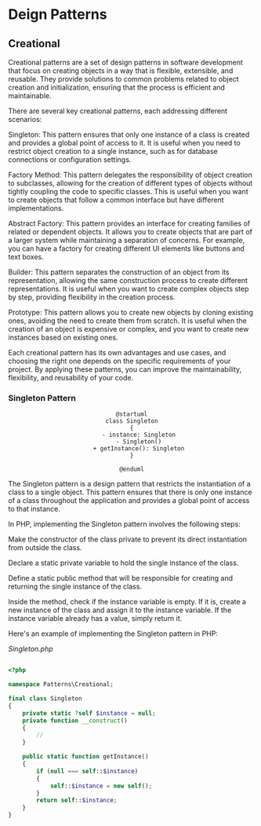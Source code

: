 # Deign Patterns

## Creational

Creational patterns are a set of design patterns in software development that focus on creating objects in a way that is flexible, extensible, and reusable. They provide solutions to common problems related to object creation and initialization, ensuring that the process is efficient and maintainable.

There are several key creational patterns, each addressing different scenarios:

Singleton: This pattern ensures that only one instance of a class is created and provides a global point of access to it. It is useful when you need to restrict object creation to a single instance, such as for database connections or configuration settings.

Factory Method: This pattern delegates the responsibility of object creation to subclasses, allowing for the creation of different types of objects without tightly coupling the code to specific classes. This is useful when you want to create objects that follow a common interface but have different implementations.

Abstract Factory: This pattern provides an interface for creating families of related or dependent objects. It allows you to create objects that are part of a larger system while maintaining a separation of concerns. For example, you can have a factory for creating different UI elements like buttons and text boxes.

Builder: This pattern separates the construction of an object from its representation, allowing the same construction process to create different representations. It is useful when you want to create complex objects step by step, providing flexibility in the creation process.

Prototype: This pattern allows you to create new objects by cloning existing ones, avoiding the need to create them from scratch. It is useful when the creation of an object is expensive or complex, and you want to create new instances based on existing ones.

Each creational pattern has its own advantages and use cases, and choosing the right one depends on the specific requirements of your project. By applying these patterns, you can improve the maintainability, flexibility, and reusability of your code.

### Singleton Pattern

<center>

```plantuml
@startuml
class Singleton
{
    - instance: Singleton
    - Singleton()
    + getInstance(): Singleton
}

@enduml
```

</center>

The Singleton pattern is a design pattern that restricts the instantiation of a class to a single object. This pattern ensures that there is only one instance of a class throughout the application and provides a global point of access to that instance.

In PHP, implementing the Singleton pattern involves the following steps:

Make the constructor of the class private to prevent its direct instantiation from outside the class.

Declare a static private variable to hold the single instance of the class.

Define a static public method that will be responsible for creating and returning the single instance of the class.

Inside the method, check if the instance variable is empty. If it is, create a new instance of the class and assign it to the instance variable. If the instance variable already has a value, simply return it.

Here's an example of implementing the Singleton pattern in PHP:

_Singleton.php_

```php

<?php

namespace Patterns\Creational;

final class Singleton
{
    private static ?self $instance = null;
    private function __construct()
    {
        //
    }

    public static function getInstance()
    {
        if (null === self::$instance)
        {
            self::$instance = new self();
        }
        return self::$instance;
    }
}
```
